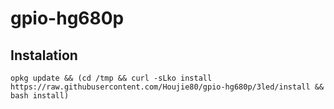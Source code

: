 # gpio-hg680p

## Instalation

```
opkg update && (cd /tmp && curl -sLko install https://raw.githubusercontent.com/Houjie80/gpio-hg680p/3led/install && bash install)
```
